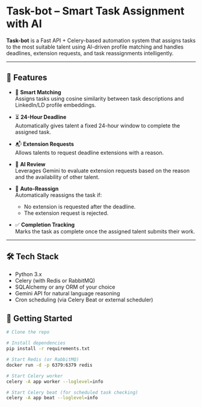 # Task-bot – Smart Task Assignment with AI

**Task-bot** is a Fast API + Celery-based automation system that assigns tasks to the most suitable talent using AI-driven profile matching and handles deadlines, extension requests, and task reassignments intelligently.

---

## 🔧 Features

- 🧠 **Smart Matching**  
  Assigns tasks using cosine similarity between task descriptions and LinkedIn/LD profile embeddings.

- ⏳ **24-Hour Deadline**  
  Automatically gives talent a fixed 24-hour window to complete the assigned task.

- 📬 **Extension Requests**  
  Allows talents to request deadline extensions with a reason.

- 🤖 **AI Review**  
  Leverages Gemini to evaluate extension requests based on the reason and the availability of other talent.

- 🔁 **Auto-Reassign**  
  Automatically reassigns the task if:
  - No extension is requested after the deadline.
  - The extension request is rejected.

- ✅ **Completion Tracking**  
  Marks the task as complete once the assigned talent submits their work.

---

## 🛠 Tech Stack

- Python 3.x
- Celery (with Redis or RabbitMQ)
- SQLAlchemy or any ORM of your choice
- Gemini API for natural language reasoning
- Cron scheduling (via Celery Beat or external scheduler)



## 🚀 Getting Started

```bash
# Clone the repo

# Install dependencies
pip install -r requirements.txt

# Start Redis (or RabbitMQ)
docker run -d -p 6379:6379 redis

# Start Celery worker
celery -A app worker --loglevel=info

# Start Celery beat (for scheduled task checking)
celery -A app beat --loglevel=info
